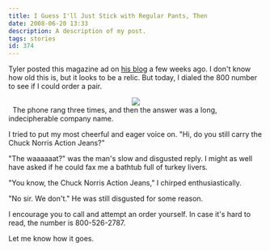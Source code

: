 ```yaml
---
title: I Guess I'll Just Stick with Regular Pants, Then
date: 2008-06-20 13:33
description: A description of my post.
tags: stories
id: 374
---
```

Tyler posted this magazine ad on <a href="http://incoherentblog.com" target="_blank">his blog</a> a few weeks ago.  I don't know how old this is, but it looks to be a relic.  But today, I dialed the 800 number to see if I could order a pair.

<center> <img src="http://incoherentblog.com/wp-content/uploads/2008/06/chuck.jpg"></center>
<span class="spanEndPreview">&nbsp;</span>
The phone rang three times, and then the answer was a long, indecipherable company name.

I tried to put my most cheerful and eager voice on.  "Hi, do you still carry the Chuck Norris Action Jeans?"

"The waaaaaat?" was the man's slow and disgusted reply.  I might as well have asked if he could fax me a bathtub full of turkey livers.

"You know, the Chuck Norris Action Jeans,"  I chirped enthusiastically.

"No sir.  We don't."  He was still disgusted for some reason.

I encourage you to call and attempt an order yourself.  In case it's hard to read, the number is 800-526-2787.

Let me know how it goes.